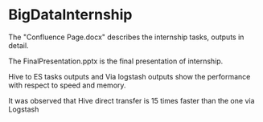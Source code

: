 # BigDataInternship

The "Confluence Page.docx" describes the internship tasks, outputs in detail. 

The FinalPresentation.pptx is the final presentation of internship.

Hive to ES tasks outputs and Via logstash outputs show the performance with respect to speed and memory.

It was observed that Hive direct transfer is 15 times faster than the one via Logstash
